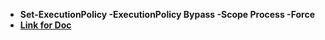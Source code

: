 
<ul>
<b>

<li>  Set-ExecutionPolicy -ExecutionPolicy Bypass -Scope Process -Force</li>
<li><a href="https://docs.google.com/document/d/1jndSf3CtX3KPrR3zNMZXhsV2I21E3dAmcswTvA8JydA/edit?usp=sharing">Link for Doc</a> </li>
</b>
</ul>
